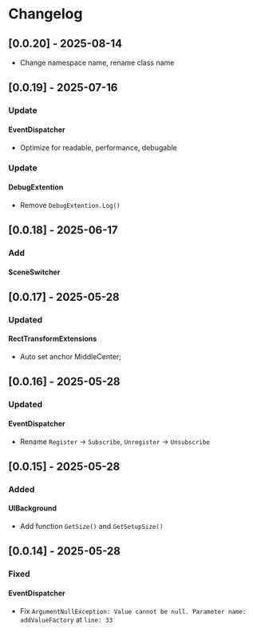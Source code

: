 # Changelog

## [0.0.20] - 2025-08-14
- Change namespace name, rename class name 

## [0.0.19] - 2025-07-16
### Update
#### EventDispatcher
- Optimize for readable, performance, debugable
### Update
#### DebugExtention
- Remove `DebugExtention.Log()`

## [0.0.18] - 2025-06-17
### Add
#### SceneSwitcher

## [0.0.17] - 2025-05-28

### Updated
#### RectTransformExtensions
- Auto set anchor MiddleCenter;

## [0.0.16] - 2025-05-28

### Updated
#### EventDispatcher
- Rename `Register` → `Subscribe`, `Unregister` → `Unsubscribe` 

## [0.0.15] - 2025-05-28

### Added
#### UIBackground
- Add function `GetSize()` and `GetSetupSize()`

## [0.0.14] - 2025-05-28

### Fixed
#### EventDispatcher
- Fix ``ArgumentNullException: Value cannot be null. Parameter name: addValueFactory`` at ``line: 33``